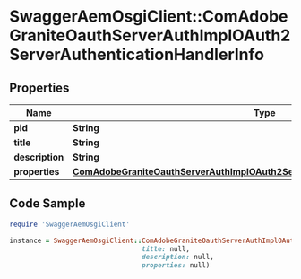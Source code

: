 # SwaggerAemOsgiClient::ComAdobeGraniteOauthServerAuthImplOAuth2ServerAuthenticationHandlerInfo

## Properties

Name | Type | Description | Notes
------------ | ------------- | ------------- | -------------
**pid** | **String** |  | [optional] 
**title** | **String** |  | [optional] 
**description** | **String** |  | [optional] 
**properties** | [**ComAdobeGraniteOauthServerAuthImplOAuth2ServerAuthenticationHandlerProperties**](ComAdobeGraniteOauthServerAuthImplOAuth2ServerAuthenticationHandlerProperties.md) |  | [optional] 

## Code Sample

```ruby
require 'SwaggerAemOsgiClient'

instance = SwaggerAemOsgiClient::ComAdobeGraniteOauthServerAuthImplOAuth2ServerAuthenticationHandlerInfo.new(pid: null,
                                 title: null,
                                 description: null,
                                 properties: null)
```


